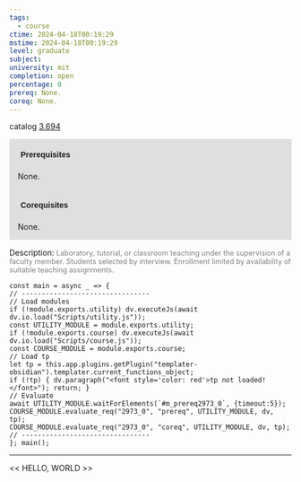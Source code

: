```yaml
---
tags:
  - course
ctime: 2024-04-18T00:19:29
mstime: 2024-04-18T00:19:29
level: graduate
subject: 
university: mit
completion: open
percentage: 0
prereq: None.
coreq: None.
---
```


catalog [3.694](http://student.mit.edu/catalog/m3b.html#3.699)

<span style="display: block; padding: 15px; background-color: rgb(100, 100, 100, 0.2);"><font id="m_prereq2973_0" style="display: block; font-family: Arial, sans-serif; font-weight: bold; padding: 5px">Prerequisites</font><br><span id="prereq2973_0">None.</span></span>
<span style="display: block; padding: 15px; background-color: rgb(100, 100, 100, 0.2);"><font id="m_coreq2973_0" style="display: block; font-family: Arial, sans-serif; font-weight: bold; padding: 5px">Corequisites</font><br><span id="coreq2973_0">None.</span></span>

<font style="">Description:</font>
<font style="color: grey; font-size: 0.8rem;">Laboratory, tutorial, or classroom teaching under the supervision of a faculty member. Students selected by interview. Enrollment limited by availability of suitable teaching assignments.</font>

```dataviewjs
const main = async _ => {
// --------------------------------
// Load modules
if (!module.exports.utility) dv.executeJs(await dv.io.load("Scripts/utility.js"));
const UTILITY_MODULE = module.exports.utility;
if (!module.exports.course) dv.executeJs(await dv.io.load("Scripts/course.js"));
const COURSE_MODULE = module.exports.course;
// Load tp
let tp = this.app.plugins.getPlugin("templater-obsidian").templater.current_functions_object;
if (!tp) { dv.paragraph("<font style='color: red'>tp not loaded!</font>"); return; }
// Evaluate
await UTILITY_MODULE.waitForElements(`#m_prereq2973_0`, {timeout:5});
COURSE_MODULE.evaluate_req("2973_0", "prereq", UTILITY_MODULE, dv, tp);
COURSE_MODULE.evaluate_req("2973_0", "coreq", UTILITY_MODULE, dv, tp);
// --------------------------------
}; main();
```

---

<< HELLO, WORLD >>
